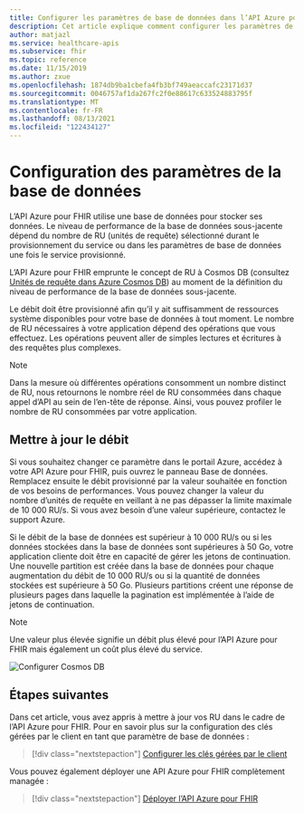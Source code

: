 ```yaml
---
title: Configurer les paramètres de base de données dans l’API Azure pour FHIR
description: Cet article explique comment configurer les paramètres de base de données dans l’API Azure pour FHIR
author: matjazl
ms.service: healthcare-apis
ms.subservice: fhir
ms.topic: reference
ms.date: 11/15/2019
ms.author: zxue
ms.openlocfilehash: 1874db9ba1cbefa4fb3bf749aeaccafc23171d37
ms.sourcegitcommit: 0046757af1da267fc2f0e88617c633524883795f
ms.translationtype: MT
ms.contentlocale: fr-FR
ms.lasthandoff: 08/13/2021
ms.locfileid: "122434127"
---
```

# <a name="configure-database-settings"></a>Configuration des paramètres de la base de données 

L’API Azure pour FHIR utilise une base de données pour stocker ses données. Le niveau de performance de la base de données sous-jacente dépend du nombre de RU (unités de requête) sélectionné durant le provisionnement du service ou dans les paramètres de base de données une fois le service provisionné.

L’API Azure pour FHIR emprunte le concept de RU à Cosmos DB (consultez [Unités de requête dans Azure Cosmos DB](../../cosmos-db/request-units.md)) au moment de la définition du niveau de performance de la base de données sous-jacente. 

Le débit doit être provisionné afin qu’il y ait suffisamment de ressources système disponibles pour votre base de données à tout moment. Le nombre de RU nécessaires à votre application dépend des opérations que vous effectuez. Les opérations peuvent aller de simples lectures et écritures à des requêtes plus complexes. 

> [!NOTE]
> Dans la mesure où différentes opérations consomment un nombre distinct de RU, nous retournons le nombre réel de RU consommées dans chaque appel d’API au sein de l’en-tête de réponse. Ainsi, vous pouvez profiler le nombre de RU consommées par votre application.

## <a name="update-throughput"></a>Mettre à jour le débit

Si vous souhaitez changer ce paramètre dans le portail Azure, accédez à votre API Azure pour FHIR, puis ouvrez le panneau Base de données. Remplacez ensuite le débit provisionné par la valeur souhaitée en fonction de vos besoins de performances. Vous pouvez changer la valeur du nombre d’unités de requête en veillant à ne pas dépasser la limite maximale de 10 000 RU/s. Si vous avez besoin d’une valeur supérieure, contactez le support Azure.

Si le débit de la base de données est supérieur à 10 000 RU/s ou si les données stockées dans la base de données sont supérieures à 50 Go, votre application cliente doit être en capacité de gérer les jetons de continuation. Une nouvelle partition est créée dans la base de données pour chaque augmentation du débit de 10 000 RU/s ou si la quantité de données stockées est supérieure à 50 Go. Plusieurs partitions créent une réponse de plusieurs pages dans laquelle la pagination est implémentée à l’aide de jetons de continuation.

> [!NOTE] 
> Une valeur plus élevée signifie un débit plus élevé pour l’API Azure pour FHIR mais également un coût plus élevé du service.

![Configurer Cosmos DB](media/database/database-settings.png)

## <a name="next-steps"></a>Étapes suivantes

Dans cet article, vous avez appris à mettre à jour vos RU dans le cadre de l’API Azure pour FHIR. Pour en savoir plus sur la configuration des clés gérées par le client en tant que paramètre de base de données :

>[!div class="nextstepaction"]
>[Configurer les clés gérées par le client](customer-managed-key.md)

Vous pouvez également déployer une API Azure pour FHIR complètement managée :
 
>[!div class="nextstepaction"]
>[Déployer l’API Azure pour FHIR](fhir-paas-portal-quickstart.md)
